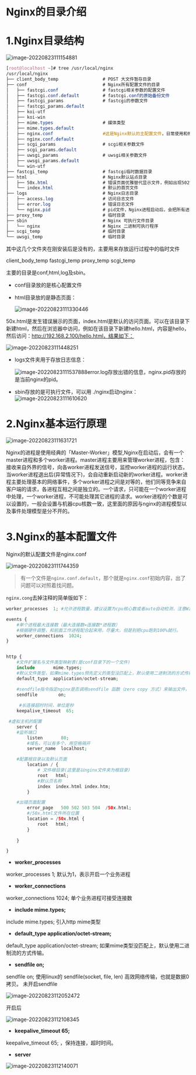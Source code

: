# Nginx的目录介绍

# 1.Nginx目录结构

![image-20220823111154881](https://i0.hdslb.com/bfs/album/57cc40457d8c213875d6583111e2109257b28772.png)

```css
[root@localhost ~]# tree /usr/local/nginx
/usr/local/nginx
├── client_body_temp                 # POST 大文件暂存目录
├── conf                             # Nginx所有配置文件的目录
│   ├── fastcgi.conf                 # fastcgi相关参数的配置文件
│   ├── fastcgi.conf.default         # fastcgi.conf的原始备份文件
│   ├── fastcgi_params               # fastcgi的参数文件
│   ├── fastcgi_params.default       
│   ├── koi-utf
│   ├── koi-win
│   ├── mime.types                   # 媒体类型
│   ├── mime.types.default
│   ├── nginx.conf                   #这是Nginx默认的主配置文件，日常使用和修改的文件
│   ├── nginx.conf.default
│   ├── scgi_params                  # scgi相关参数文件
│   ├── scgi_params.default  
│   ├── uwsgi_params                 # uwsgi相关参数文件
│   ├── uwsgi_params.default
│   └── win-utf
├── fastcgi_temp                     # fastcgi临时数据目录
├── html                             # Nginx默认站点目录
│   ├── 50x.html                     # 错误页面优雅替代显示文件，例如出现502错误时会调用此页面
│   └── index.html                   # 默认的首页文件
├── logs                             # Nginx日志目录
│   ├── access.log                   # 访问日志文件
│   ├── error.log                    # 错误日志文件
│   └── nginx.pid                    # pid文件，Nginx进程启动后，会把所有进程的ID号写到此文件
├── proxy_temp                       # 临时目录
├── sbin                             # Nginx 可执行文件目录
│   └── nginx                        # Nginx 二进制可执行程序
├── scgi_temp                        # 临时目录
└── uwsgi_temp                       # 临时目录
```

 其中这几个文件夹在刚安装后是没有的，主要用来存放运行过程中的临时文件  

 client_body_temp fastcgi_temp proxy_temp scgi_temp  

主要的目录是conf,html,log及sbin。

- conf目录放的是核心配置文件

- html目录放的是静态页面：

  ![image-20220823111330446](https://i0.hdslb.com/bfs/album/ec5e50565454a22fc3936d686c8db9e6b3614c6a.png)

50x.html是发生错误展示的页面，index.html是默认的访问页面。可以在该目录下新建html，然后在浏览器中访问，例如在该目录下新建hello.html，内容是hello，然后访问：http://192.168.2.100/hello.html，结果如下：

![image-20220823111448251](https://i0.hdslb.com/bfs/album/072441b83c05b441c6e65ea9ea6cc30558046b38.png)

- logs文件夹用于存放日志信息：

  ![image-20220823111537888](https://i0.hdslb.com/bfs/album/4ec467aa9577640d45e6984a8ddf48acfa144f01.png)error.log存放出错的信息，nginx.pid存放的是当前nginx的pid。

- sbin存放的是可执行文件，可以用 ./nginx启动nginx：
  ![image-20220823111610620](https://i0.hdslb.com/bfs/album/f1cd96779b4385b914546be89e536760af268bb7.png)

# 2.Nginx基本运行原理

![image-20220823111631721](https://i0.hdslb.com/bfs/album/f671dc8a00f96433f9fe6f5cd114bdffb308dd0a.png)

Nginx的进程是使用经典的「Master-Worker」模型,Nginx在启动后，会有一个master进程和多个worker进程。master进程主要用来管理worker进程，包含：接收来自外界的信号，向各worker进程发送信号，监控worker进程的运行状态，当worker进程退出后(异常情况下)，会自动重新启动新的worker进程。worker进程主要处理基本的网络事件，多个worker进程之间是对等的，他们同等竞争来自客户端的请求，各进程互相之间是独立的。一个请求，只可能在一个worker进程中处理，一个worker进程，不可能处理其它进程的请求。worker进程的个数是可以设置的，一般会设置与机器cpu核数一致，这里面的原因与nginx的进程模型以及事件处理模型是分不开的。

# 3.Nginx的基本配置文件

Nginx的默认配置文件是nginx.conf

![image-20220823111744359](https://i0.hdslb.com/bfs/album/85b68ea2b37b92714f7da30e775b809492776c25.png)

> 有一个文件是`nginx.conf.default`，那个就是`nginx.conf`初始内容，出了问题可以对照着找问题。

`nginx.cong`去掉注释的简单版如下：

```php
worker_processes  1; #允许进程数量，建议设置为cpu核心数或者auto自动检测，注意Windows服务器上虽然可以启动多个processes，但是实际只会用其中一个

events {
    #单个进程最大连接数（最大连接数=连接数*进程数）
    #根据硬件调整，和前面工作进程配合起来用，尽量大，但是别把cpu跑到100%就行。
    worker_connections  1024;
}


http {
    #文件扩展名与文件类型映射表(是conf目录下的一个文件)
    include       mime.types;
    #默认文件类型，如果mime.types预先定义的类型没匹配上，默认使用二进制流的方式传输
    default_type  application/octet-stream;

    #sendfile指令指定nginx是否调用sendfile 函数（zero copy 方式）来输出文件，对于普通应用，必须设为on。如果用来进行下载等应用磁盘IO重负载应用，可设置为off，以平衡磁盘与网络IO处理速度。
    sendfile        on;
    
     #长连接超时时间，单位是秒
    keepalive_timeout  65;

 #虚拟主机的配置
    server {
    #监听端口
        listen       80;
        #域名，可以有多个，用空格隔开
        server_name  localhost;

	#配置根目录以及默认页面
        location / { 
            # 文件根目录(这里是以nginx文件夹为根目录)
            root   html;
            #默认页名称
            index  index.html index.htm;
        }

	#出错页面配置
        error_page   500 502 503 504  /50x.html;
        #/50x.html文件所在位置
        location = /50x.html {
            root   html;
        }
        
    }

}
```

- **worker_processes** 

worker_processes 1; 默认为1，表示开启一个业务进程 

- **worker_connections** 

worker_connections 1024; 单个业务进程可接受连接数 

- **include mime.types;**

 include mime.types; 引入http mime类型 

- **default_type application/octet-stream;** 

default_type application/octet-stream; 如果mime类型没匹配上，默认使用二进制流的方式传输。 

- **sendfile on;** 

sendfile on; 使用linux的 sendfile(socket, file, len) 高效网络传输，也就是数据0拷贝。
未开启sendfile  

![image-20220823112052472](https://i0.hdslb.com/bfs/album/274b7fd11c8a1c8575db88bb5a6abfa9c64a4033.png)

开启后

![image-20220823112108345](https://i0.hdslb.com/bfs/album/77dc6e6b39146a41451d078ecc49d8868c636c5b.png)

- **keepalive_timeout 65;** 

keepalive_timeout 65;  ，保持连接，超时时间。

-  **server**  

![image-20220823112140071](https://i0.hdslb.com/bfs/album/963758ee4a7f1a66285342f481dbd5dd429a4193.png)